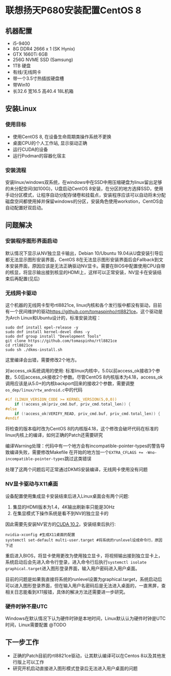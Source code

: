 # 联想扬天P680安装配置CentOS 8

## 机器配置

- i5-9400
- 8G DDR4 2666 x 1 (SK Hynix)
- GTX 1660Ti 6GB
- 256G NVME SSD (Samsung)
- 1TB 硬盘
- 有线/无线网卡
- 带一个3.5寸热插拔硬盘槽
- 带Win10
- 长32.6 宽16.5 高40.4 18L机箱

## 安装Linux

### 使用目标
- 使用CentOS 8, 在设备生命周期类操作系统不更换
- 桌面CPU的个人工作站, 显示驱动正确
- 运行CUDA的设备
- 运行Podman的容器化宿主

### 安装流程
安装linux/windows双系统，在windows中在SSD中用压缩硬盘为linux留出足够的未分配空间(如100G)，U盘启动CentOS 8安装，在分区的地方选择SSD，使用手动分区模式，让程序自动分配存储卷和挂载点，安装程序应该可以自动将未分配磁盘空间都使用掉并保留windows的分区，安装角色使用workstion，CentOS会自动配置好双启动。

## 问题解决

### 安装程序图形界面启动
默认情况下显示从NV独立显卡输出，Debian 10/Ubuntu 19.04从U盘安装引导后都无法显示图形安装界面，CentOS 8在无法显示图形安装界面后会Fallback到文本安装界面，原因应该是无法正确驱动NV显卡。需要在BIOS中配置使用CPU自带的核显，将显示输出接到核显的HDMI上，这样可以正常安装，NV显卡在安装结束后再配置(见后)

### 无线网卡驱动
这个机器的无线网卡型号rtl8821ce, linux内核和各个发行版中都没有驱动，目前有一个民间维护的驱动<https://github.com/tomaspinho/rtl8821ce>。这个驱动是为Arch Linux和Ubuntu设计的，标准安装流程：

```
sudo dnf install epel-release -y
sudo dnf install kernel-devel dkms -y
sudo dnf group install "Development Tools"
git clone https://github.com/tomaspinho/rtl8821ce
cd rtl8821ce
sudo sh ./dkms-install.sh
```

这里编译会出错，需要修改2个地方。

对access_ok系统调用的使用: 标准linux内核中，5.0以前access_ok接收3个参数，5.0后access_ok接收2个参数。尽管CentOS 8内核版本为4.18，access_ok调用应该是从5.0+的内核backport回来的接收2个参数，需要调整`os_dep/linux/rtw_android.c`中的代码

```c
#if (LINUX_VERSION_CODE >= KERNEL_VERSION(5,0,0))
	if (!access_ok(priv_cmd.buf, priv_cmd.total_len)) {
#else
	if (!access_ok(VERIFY_READ, priv_cmd.buf, priv_cmd.total_len)) {
#endif
```

将检查的版本临时改为CentOS 8的内核版4.18，这个修改会破坏代码在标准的linux内核上的编译，如何正确的Patch还需要研究

编译Warning处理：代码中有一个地方会有incompatible-pointer-types的警告导致编译失败，需要修改Makefile
在开始的地方加一个`EXTRA_CFLAGS += -Wno-incompatible-pointer-types`跳过这类错误

处理了这两个问题后可正常通过DKMS安装编译，无线网卡使用没有问题
   

### NV显卡驱动与X11桌面

设备配置使用集成显卡安装结束后进入Linux桌面会有两个问题:

1. 集显的HDMI版本为1.4，4K输出刷新率只能是30Hz
2. 在集显模式下操作系统是看不到NV的独立显卡的

因此需要先安装NV官方的[CUDA 10.2](https://developer.nvidia.com/cuda-downloads?target_os=Linux&target_arch=x86_64&target_distro=CentOS&target_version=8&target_type=rpmlocal)，安装结束后执行:

```
nvidia-xconfig #生成X11桌面的配置
systemctl set-default multi-user.target #将系统的runlevel设成命令行，原因下述
```

重启进入BIOS，将显卡使用更改为使用独立显卡，将视频输出接到独立显卡上，系统启动后会先进入命令行登录，进入命令行后执行`systemctl isolate graphical.target`进入图形登录界面，输入用户密码进入用户桌面。

目前的问题是如果我直接将系统的runlevel设置为graphical.target，系统启动后可以进入图形登录界面，但在输入用户名密码后是无法进入桌面的，一直黑屏，查相关日志能看到X11报错，具体的解决方法还需要进一步研究。

### 硬件时钟不是UTC
Windows在默认情况下认为硬件时钟是本地时间，Linux默认认为硬件时钟是UTC时间，Linux需要配置
@TODO


## 下一步工作
* 正确的Patch目前的rtl8821ce驱动，让其默认编译可以在Centos 8以及其他发行版上可以工作
* 研究开机启动直接进入图形模式登录后无法进入用户桌面的问题
